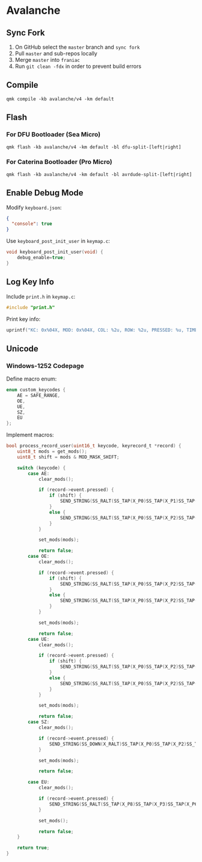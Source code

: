 # Avalanche

## Sync Fork

1. On GitHub select the `master` branch and `sync fork`
2. Pull `master` and sub-repos locally
3. Merge `master` into `franiac`
4. Run `git clean -fdx` in order to prevent build errors

## Compile

```PS
qmk compile -kb avalanche/v4 -km default
```

## Flash

### For DFU Bootloader (Sea Micro)

```PS
qmk flash -kb avalanche/v4 -km default -bl dfu-split-[left|right]
```

### For Caterina Bootloader (Pro Micro)

```PS
qmk flash -kb avalanche/v4 -km default -bl avrdude-split-[left|right]
```

## Enable Debug Mode

Modify `keyboard.json`:

```JSON
{
  "console": true
}
```

Use `keyboard_post_init_user` in `keymap.c`:

```C
void keyboard_post_init_user(void) {
    debug_enable=true;
}
```

## Log Key Info

Include `print.h` in `keymap.c`:

```C
#include "print.h"
```

Print key info:

```C
uprintf("KC: 0x%04X, MOD: 0x%04X, COL: %2u, ROW: %2u, PRESSED: %u, TIME: %5u, INT: %u, COUNT: %u\n", keycode, get_mods() & MOD_MASK_SHIFT, record->event.key.col, record->event.key.row, record->event.pressed, record->event.time, record->tap.interrupted, record->tap.count);
```

## Unicode

### Windows-1252 Codepage

Define macro enum:

```C
enum custom_keycodes {
    AE = SAFE_RANGE,
    OE,
    UE,
    SZ,
    EU
};
```

Implement macros:

```C
bool process_record_user(uint16_t keycode, keyrecord_t *record) {
    uint8_t mods = get_mods();
    uint8_t shift = mods & MOD_MASK_SHIFT;

    switch (keycode) {
        case AE:
            clear_mods();

            if (record->event.pressed) {
                if (shift) {
                    SEND_STRING(SS_RALT(SS_TAP(X_P0)SS_TAP(X_P1)SS_TAP(X_P9)SS_TAP(X_P6)));
                }
                else {
                    SEND_STRING(SS_RALT(SS_TAP(X_P0)SS_TAP(X_P2)SS_TAP(X_P2)SS_TAP(X_P8)));
                }
            }

            set_mods(mods);

            return false;
        case OE:
            clear_mods();

            if (record->event.pressed) {
                if (shift) {
                    SEND_STRING(SS_RALT(SS_TAP(X_P0)SS_TAP(X_P2)SS_TAP(X_P1)SS_TAP(X_P4)));
                }
                else {
                    SEND_STRING(SS_RALT(SS_TAP(X_P0)SS_TAP(X_P2)SS_TAP(X_P4)SS_TAP(X_P6)));
                }
            }

            set_mods(mods);

            return false;
        case UE:
            clear_mods();

            if (record->event.pressed) {
                if (shift) {
                    SEND_STRING(SS_RALT(SS_TAP(X_P0)SS_TAP(X_P2)SS_TAP(X_P2)SS_TAP(X_P0)));
                }
                else {
                    SEND_STRING(SS_RALT(SS_TAP(X_P0)SS_TAP(X_P2)SS_TAP(X_P5)SS_TAP(X_P2)));
                }
            }

            set_mods(mods);

            return false;
        case SZ:
            clear_mods();

            if (record->event.pressed) {
                SEND_STRING(SS_DOWN(X_RALT)SS_TAP(X_P0)SS_TAP(X_P2)SS_TAP(X_P2)SS_TAP(X_P3)SS_UP(X_RALT));
            }

            set_mods(mods);

            return false;

        case EU:
            clear_mods();

            if (record->event.pressed) {
                SEND_STRING(SS_RALT(SS_TAP(X_P8)SS_TAP(X_P3)SS_TAP(X_P6)SS_TAP(X_P4)));
            }

            set_mods();

            return false;
    }

    return true;
}
```
